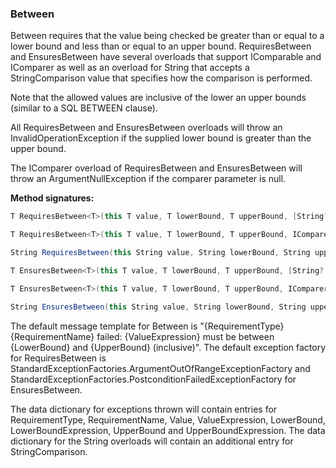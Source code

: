 ### Between

Between requires that the value being checked be greater than or
equal to a lower bound and less than or equal to an upper bound. RequiresBetween 
and EnsuresBetween have several overloads that support IComparable<T> and IComparer<T> 
as well as an overload for String that accepts a StringComparison value that 
specifies how the comparison is performed.

Note that the allowed values are inclusive of the lower an upper bounds (similar
to a SQL BETWEEN clause).

All RequiresBetween and EnsuresBetween overloads will throw an InvalidOperationException 
if the supplied lower bound is greater than the upper bound.

The IComparer<T> overload of RequiresBetween and EnsuresBetween will throw an
ArgumentNullException if the comparer parameter is null.

**Method signatures:**
```C#
T RequiresBetween<T>(this T value, T lowerBound, T upperBound, [String? messageTemplate = null], [IExceptionFactory? exceptionFactory = null], [String? valueExpression = null], [String? targetExpression = null]) where T : IComparable<T>

T RequiresBetween<T>(this T value, T lowerBound, T upperBound, IComparer<T> comparer, [String? messageTemplate = null], [IExceptionFactory? exceptionFactory = null], [String? valueExpression = null], [String? targetExpression = null])

String RequiresBetween(this String value, String lowerBound, String upperBound, StringComparison comparisonType, [String? messageTemplate = null], [IExceptionFactory? exceptionFactory = null], [String? valueExpression = null], [String? targetExpression = null])

T EnsuresBetween<T>(this T value, T lowerBound, T upperBound, [String? messageTemplate = null], [IExceptionFactory? exceptionFactory = null], [String? valueExpression = null], [String? targetExpression = null]) where T : IComparable<T>

T EnsuresBetween<T>(this T value, T lowerBound, T upperBound, IComparer<T> comparer, [String? messageTemplate = null], [IExceptionFactory? exceptionFactory = null], [String? valueExpression = null], [String? targetExpression = null])

String EnsuresBetween(this String value, String lowerBound, String upperBound, StringComparison comparisonType, [String? messageTemplate = null], [IExceptionFactory? exceptionFactory = null], [String? valueExpression = null], [String? targetExpression = null])
```

The default message template for Between is "{RequirementType} {RequirementName} failed: {ValueExpression} must be between {LowerBound} and {UpperBound} (inclusive)".
The default exception factory for RequiresBetween is StandardExceptionFactories.ArgumentOutOfRangeExceptionFactory
and StandardExceptionFactories.PostconditionFailedExceptionFactory for 
EnsuresBetween.

The data dictionary for exceptions thrown will contain entries for RequirementType,
RequirementName, Value, ValueExpression, LowerBound, LowerBoundExpression, UpperBound
and UpperBoundExpression. The data dictionary for the String overloads will 
contain an additional entry for StringComparison.

